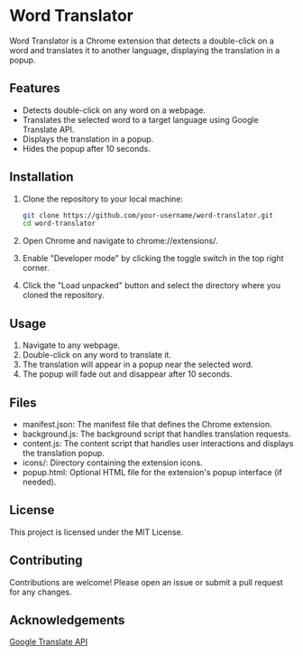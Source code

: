 # Word Translator

Word Translator is a Chrome extension that detects a double-click on a word and translates it to another language, displaying the translation in a popup.

## Features

- Detects double-click on any word on a webpage.
- Translates the selected word to a target language using Google Translate API.
- Displays the translation in a popup.
- Hides the popup after 10 seconds.

## Installation

1. Clone the repository to your local machine:

   ```bash
   git clone https://github.com/your-username/word-translator.git
   cd word-translator
2. Open Chrome and navigate to chrome://extensions/.

3. Enable "Developer mode" by clicking the toggle switch in the top right corner.

4. Click the "Load unpacked" button and select the directory where you cloned the repository.

## Usage
1. Navigate to any webpage.
2. Double-click on any word to translate it.
3. The translation will appear in a popup near the selected word.
4. The popup will fade out and disappear after 10 seconds.

## Files
- manifest.json: The manifest file that defines the Chrome extension.
- background.js: The background script that handles translation requests.
- content.js: The content script that handles user interactions and displays the translation popup.
- icons/: Directory containing the extension icons.
- popup.html: Optional HTML file for the extension's popup interface (if needed).

## License
This project is licensed under the MIT License. 

## Contributing
Contributions are welcome! Please open an issue or submit a pull request for any changes.

## Acknowledgements
[Google Translate API](https://cloud.google.com/translate/docs/reference/rest)
